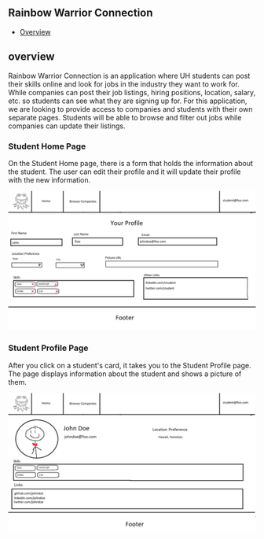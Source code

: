 ## Rainbow Warrior Connection

* [Overview](#overview)


## overview

Rainbow Warrior Connection is an application where UH students can post their skills online and look for jobs in the industry they want to work for. 
While companies can post their job listings, hiring positions, location, salary, etc. so students can see what they are signing up for. For this application,
we are looking to provide access to companies and students with their own separate pages. Students will be able to browse and filter out jobs while companies can
update their listings. 

### Student Home Page

On the Student Home page, there is a form that holds the information about the student. The user can edit their profile and it will update their profile with the new information.

<img src="images/student-home.png">

### Student Profile Page

After you click on a student's card, it takes you to the Student Profile page. The page displays information about the student and shows a picture of them.

<img src="images/student-profile.png">
